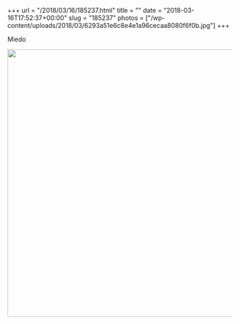 +++
url = "/2018/03/16/185237.html"
title = ""
date = "2018-03-16T17:52:37+00:00"
slug = "185237"
photos = ["/wp-content/uploads/2018/03/6293a51e6c8e4e1a96cecaa8080f6f0b.jpg"]
+++

Miedo

<img src="/wp-content/uploads/2018/03/6293a51e6c8e4e1a96cecaa8080f6f0b.jpg" width="600" height="600" />

